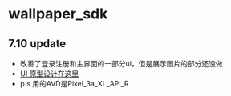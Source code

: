 # wallpaper_sdk
## 7.10 update
* 改善了登录注册和主界面的一部分ui，但是展示图片的部分还没做
* [UI 原型设计在这里](https://app.mockplus.cn/s/WqsQ8luZDB)
* p.s 用的AVD是Pixel_3a_XL_API_R
